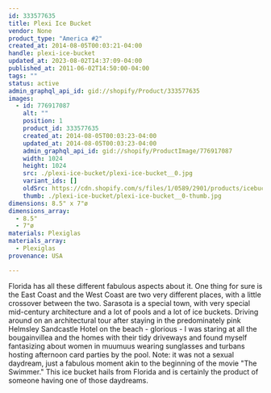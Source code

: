 ```yaml
---
id: 333577635
title: Plexi Ice Bucket
vendor: None
product_type: "America #2"
created_at: 2014-08-05T00:03:21-04:00
handle: plexi-ice-bucket
updated_at: 2023-08-02T14:37:09-04:00
published_at: 2011-06-02T14:50:00-04:00
tags: ""
status: active
admin_graphql_api_id: gid://shopify/Product/333577635
images:
  - id: 776917087
    alt: ""
    position: 1
    product_id: 333577635
    created_at: 2014-08-05T00:03:23-04:00
    updated_at: 2014-08-05T00:03:23-04:00
    admin_graphql_api_id: gid://shopify/ProductImage/776917087
    width: 1024
    height: 1024
    src: ./plexi-ice-bucket/plexi-ice-bucket__0.jpg
    variant_ids: []
    oldSrc: https://cdn.shopify.com/s/files/1/0589/2901/products/icebucket.jpeg?v=1407211403
    thumb: ./plexi-ice-bucket/plexi-ice-bucket__0-thumb.jpg
dimensions: 8.5" x 7"ø
dimensions_array:
  - 8.5"
  - 7"ø
materials: Plexiglas
materials_array:
  - Plexiglas
provenance: USA

---
```


Florida has all these different fabulous aspects about it. One thing for sure is the East Coast and the West Coast are two very different places, with a little crossover between the two. Sarasota is a special town, with very special mid-century architecture and a lot of pools and a lot of ice buckets. Driving around on an architectural tour after staying in the predominately pink Helmsley Sandcastle Hotel on the beach - glorious - I was staring at all the bougainvillea and the homes with their tidy driveways and found myself fantasizing about women in muumuus wearing sunglasses and turbans hosting afternoon card parties by the pool. Note: it was not a sexual daydream, just a fabulous moment akin to the beginning of the movie "The Swimmer." This ice bucket hails from Florida and is certainly the product of someone having one of those daydreams.